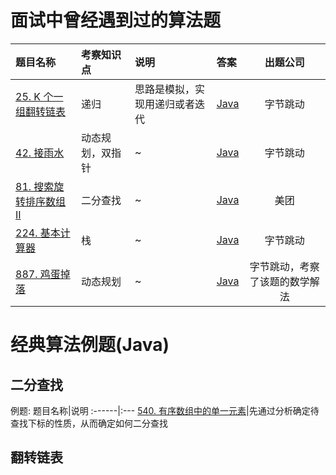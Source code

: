 # 面试中曾经遇到过的算法题

题目名称|考察知识点|说明|答案|出题公司
:------|:--------|:---|:---|:------:
[25. K 个一组翻转链表](https://leetcode.cn/problems/reverse-nodes-in-k-group/)|递归|思路是模拟，实现用递归或者迭代|[Java](../Java/Solution25.java)|字节跳动
[42. 接雨水](https://leetcode.cn/problems/trapping-rain-water/)|动态规划，双指针|~|[Java](../Java/Solution42.java)|字节跳动
[81. 搜索旋转排序数组 II](https://leetcode.cn/problems/search-in-rotated-sorted-array-ii/)|二分查找|~|[Java](../Java/Solution81.java)|美团
[224. 基本计算器](https://leetcode.cn/problems/basic-calculator/)|栈|~|[Java](../Java/Solution224.java)|字节跳动
[887. 鸡蛋掉落](https://leetcode.cn/problems/super-egg-drop/)|动态规划|~|[Java](../Java/Solution887.java)|字节跳动，考察了该题的数学解法


# 经典算法例题(Java)
## 二分查找

例题:
题目名称|说明
:------|:---
[540. 有序数组中的单一元素](https://leetcode.cn/problems/single-element-in-a-sorted-array/submissions/)|先通过分析确定待查找下标的性质，从而确定如何二分查找

## 翻转链表
```

```